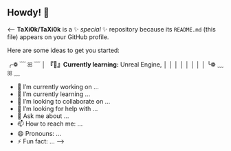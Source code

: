 ## Howdy! 💜

<--
**TaXi0k/TaXi0k** is a ✨ _special_ ✨ repository because its `README.md` (this file) appears on your GitHub profile.

Here are some ideas to get you started:

╭❁ ﹋ ꕤ ﹋
│ **『**🧠**』Currently learning:** Unreal Engine, 
│ 
│
│
│ 
│ 
│ 
│ 
│
╰❁ ﹏ ꕤ ﹏

- 🔭 I’m currently working on ...
- 🌱 I’m currently learning ...
- 👯 I’m looking to collaborate on ...
- 🤔 I’m looking for help with ...
- 💬 Ask me about ...
- 📫 How to reach me: ...
- 😄 Pronouns: ...
- ⚡ Fun fact: ...
-->
